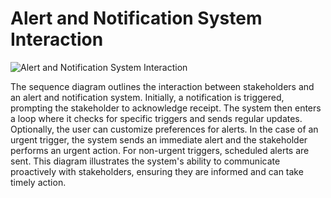 # Alert and Notification System Interaction

![Alert and Notification System Interaction](file-r8vrUfF0AxHGEprkUbquzz18)

The sequence diagram outlines the interaction between stakeholders and an alert and notification system. Initially, a notification is triggered, prompting the stakeholder to acknowledge receipt. The system then enters a loop where it checks for specific triggers and sends regular updates. Optionally, the user can customize preferences for alerts. In the case of an urgent trigger, the system sends an immediate alert and the stakeholder performs an urgent action. For non-urgent triggers, scheduled alerts are sent. This diagram illustrates the system's ability to communicate proactively with stakeholders, ensuring they are informed and can take timely action.

